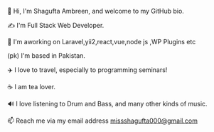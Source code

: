 
👋 Hi, I'm Shagufta Ambreen, and welcome to my GitHub bio.

✍️ I'm Full Stack Web Developer.

🦄 I'm aworking on Laravel,yii2,react,vue,node js ,WP Plugins etc

(pk) I'm based in Pakistan.

✈️ I love to travel, especially to programming seminars!

☕️ I am tea lover.

🔊 I love listening to Drum and Bass, and many other kinds of music.

📫 Reach me via my email address 
missshagufta000@gmail.com
